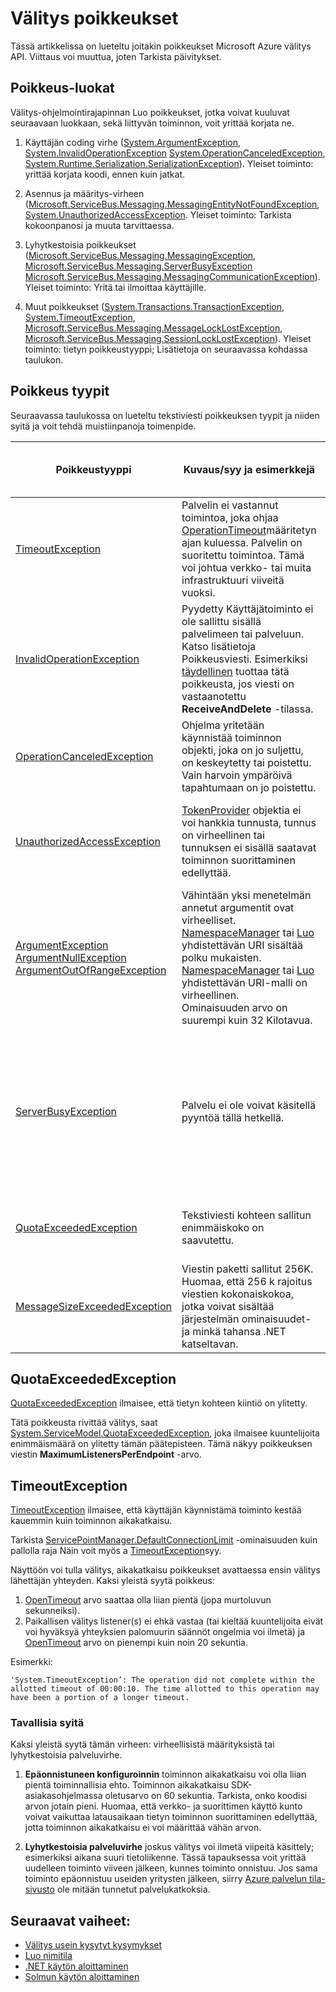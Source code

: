 <properties 
    pageTitle="Välittää poikkeukset | Microsoft Azure"
    description="Luettelo välitys poikkeukset ja ehdotetut toimenpiteet."
    services="service-bus"
    documentationCenter="na"
    authors="jtaubensee"
    manager="timlt"
    editor="tysonn" />
<tags 
    ms.service="service-bus"
    ms.devlang="na"
    ms.topic="article"
    ms.tgt_pltfrm="na"
    ms.workload="na"
    ms.date="10/28/2016"
    ms.author="jotaub" />

# <a name="relay-exceptions"></a>Välitys poikkeukset

Tässä artikkelissa on lueteltu joitakin poikkeukset Microsoft Azure välitys API. Viittaus voi muuttua, joten Tarkista päivitykset.

## <a name="exception-categories"></a>Poikkeus-luokat

Välitys-ohjelmointirajapinnan Luo poikkeukset, jotka voivat kuuluvat seuraavaan luokkaan, sekä liittyvän toiminnon, voit yrittää korjata ne.

1.  Käyttäjän coding virhe ([System.ArgumentException](https://msdn.microsoft.com/library/system.argumentexception.aspx), [System.InvalidOperationException](https://msdn.microsoft.com/library/system.invalidoperationexception.aspx) [System.OperationCanceledException](https://msdn.microsoft.com/library/system.operationcanceledexception.aspx), [System.Runtime.Serialization.SerializationException](https://msdn.microsoft.com/library/system.runtime.serialization.serializationexception.aspx)). Yleiset toiminto: yrittää korjata koodi, ennen kuin jatkat.

2.  Asennus ja määritys-virheen ([Microsoft.ServiceBus.Messaging.MessagingEntityNotFoundException](https://msdn.microsoft.com/library/azure/microsoft.servicebus.messaging.messagingentitynotfoundexception.aspx), [System.UnauthorizedAccessException](https://msdn.microsoft.com/library/system.unauthorizedaccessexception.aspx). Yleiset toiminto: Tarkista kokoonpanosi ja muuta tarvittaessa.

3.  Lyhytkestoisia poikkeukset ([Microsoft.ServiceBus.Messaging.MessagingException](https://msdn.microsoft.com/library/azure/microsoft.servicebus.messaging.messagingexception.aspx), [Microsoft.ServiceBus.Messaging.ServerBusyException](https://msdn.microsoft.com/library/azure/microsoft.servicebus.messaging.serverbusyexception.aspx) [Microsoft.ServiceBus.Messaging.MessagingCommunicationException](https://msdn.microsoft.com/library/azure/microsoft.servicebus.messaging.messagingcommunicationexception.aspx)). Yleiset toiminto: Yritä tai ilmoittaa käyttäjille.

4.  Muut poikkeukset ([System.Transactions.TransactionException](https://msdn.microsoft.com/library/system.transactions.transactionexception.aspx), [System.TimeoutException](https://msdn.microsoft.com/library/system.timeoutexception.aspx), [Microsoft.ServiceBus.Messaging.MessageLockLostException](https://msdn.microsoft.com/library/azure/microsoft.servicebus.messaging.messagelocklostexception.aspx), [Microsoft.ServiceBus.Messaging.SessionLockLostException](https://msdn.microsoft.com/library/azure/microsoft.servicebus.messaging.sessionlocklostexception.aspx)). Yleiset toiminto: tietyn poikkeustyyppi; Lisätietoja on seuraavassa kohdassa taulukon. 

## <a name="exception-types"></a>Poikkeus tyypit

Seuraavassa taulukossa on lueteltu tekstiviesti poikkeuksen tyypit ja niiden syitä ja voit tehdä muistiinpanoja toimenpide.

| **Poikkeustyyppi**                                                                                                                                                                                                                                                                                | **Kuvaus/syy ja esimerkkejä**                                                                                                                                                                                                                                                                                                                                                                                                                                                                                                                                                                                                                 | **Toimenpide-ehdotus**                                                                                                                                                                                                                                                                                                                                                                                                          | **Huomautus Automaattiset heti uudelleen**                                                                                             |
|-----------------------------------------------------------------------------------------------------------------------------------------------------------------------------------------------------------------------------------------------------------------------------------------------|--------------------------------------------------------------------------------------------------------------------------------------------------------------------------------------------------------------------------------------------------------------------------------------------------------------------------------------------------------------------------------------------------------------------------------------------------------------------------------------------------------------------------------------------------------------------------------------------------------------------------------------------|---------------------------------------------------------------------------------------------------------------------------------------------------------------------------------------------------------------------------------------------------------------------------------------------------------------------------------------------------------------------------------------------------------------------------|-------------------------------------------------------------------------------------------------------------------------------|
| [TimeoutException](https://msdn.microsoft.com/library/system.timeoutexception.aspx)                                                                                                                                                                                                           | Palvelin ei vastannut toimintoa, joka ohjaa [OperationTimeout](https://msdn.microsoft.com/library/azure/microsoft.servicebus.messaging.messagingfactorysettings.operationtimeout.aspx)määritetyn ajan kuluessa. Palvelin on suoritettu toimintoa. Tämä voi johtua verkko- tai muita infrastruktuuri viiveitä vuoksi.                                                                                                                                                                                                                                                                   | Järjestelmätilan yhdenmukaisuuden ja yritä uudelleen tarvittaessa. Katso [aikakatkaisu poikkeukset](#timeoutexception).                                                                                                                                                                                                                                                                                                                                                           | Joissakin tapauksissa voi olla apua uudelleen Yritä logiikan lisääminen koodi.                                                                      |
| [InvalidOperationException](https://msdn.microsoft.com/library/system.invalidoperationexception.aspx)                                                                                                                                                                                         | Pyydetty Käyttäjätoiminto ei ole sallittu sisällä palvelimeen tai palveluun. Katso lisätietoja Poikkeusviesti. Esimerkiksi [täydellinen](https://msdn.microsoft.com/library/azure/microsoft.servicebus.messaging.brokeredmessage.complete.aspx) tuottaa tätä poikkeusta, jos viesti on vastaanotettu **ReceiveAndDelete** -tilassa.                                                                                                                                                                                                                                                                                                     | Tarkista koodi ja ohjeisiin. Varmista, että toimintoa on voimassa.                                                                                                                                                                                                                                                                                                                                         | Yritä ei avulla.                                                                                                          |
| [OperationCanceledException](https://msdn.microsoft.com/library/system.operationcanceledexception.aspx)                                                                                                                                                                                       | Ohjelma yritetään käynnistää toiminnon objekti, joka on jo suljettu, on keskeytetty tai poistettu. Vain harvoin ympäröivä tapahtumaan on jo poistettu.                                                                                                                                                                                                                                                                                                                                                                                                                                                                       | Tarkista koodi ja varmista, että se ei ole ongelma toimenpiteet poistettua objektia.                                                                                                                                                                                                                                                                                                                                          | Yritä ei avulla.                                                                                                          |
| [UnauthorizedAccessException](https://msdn.microsoft.com/library/system.unauthorizedaccessexception.aspx)                                                                                                                                                                                     | [TokenProvider](https://msdn.microsoft.com/library/azure/microsoft.servicebus.tokenprovider.aspx) objektia ei voi hankkia tunnusta, tunnus on virheellinen tai tunnuksen ei sisällä saatavat toiminnon suorittaminen edellyttää.                                                                                                                                                                                                                                                                                                                                                                                                  | Varmista, että suojaustunnuksen toimittaja luodaan oikeat arvot. Tarkista käyttöoikeuksien valvonta-palvelun määritykset.                                                                                                                                                                                                                                                                                                   | Joissakin tapauksissa voi olla apua uudelleen Yritä logiikan lisääminen koodi.                                                                      |
| [ArgumentException](https://msdn.microsoft.com/library/system.argumentexception.aspx)<br /> [ArgumentNullException](https://msdn.microsoft.com/library/system.argumentnullexception.aspx)<br />[ArgumentOutOfRangeException](https://msdn.microsoft.com/library/system.argumentoutofrangeexception.aspx) | Vähintään yksi menetelmän annetut argumentit ovat virheelliset.<br /> [NamespaceManager](https://msdn.microsoft.com/library/azure/microsoft.servicebus.namespacemanager.aspx) tai [Luo](https://msdn.microsoft.com/library/azure/microsoft.servicebus.messaging.messagingfactory.create.aspx) yhdistettävän URI sisältää polku mukaisten.<br /> [NamespaceManager](https://msdn.microsoft.com/library/azure/microsoft.servicebus.namespacemanager.aspx) tai [Luo](https://msdn.microsoft.com/library/azure/microsoft.servicebus.messaging.messagingfactory.create.aspx) yhdistettävän URI-malli on virheellinen. <br />Ominaisuuden arvo on suurempi kuin 32 Kilotavua. | Tarkista puheluja koodi ja varmista, että argumentit ovat oikein.                                                                                                                                                                                                                                                                                                                                                           | Yritä ei avulla.                                                                                                          |
| [ServerBusyException](https://msdn.microsoft.com/library/azure/microsoft.servicebus.messaging.serverbusyexception.aspx)                                                                                                                                                                       | Palvelu ei ole voivat käsitellä pyyntöä tällä hetkellä.                                                                                                                                                                                                                                                                                                                                                                                                                                                                                                                                                                                   | Asiakas voi Odota tietyn ajan ja sitten uudelleen.                                                                                                                                                                                                                                                                                                                                                           | Asiakas voi uudelleen tietyn ajanjakson jälkeen. Jos yritä tuloksena eri poikkeuksen, valitse kyseisen poikkeuksen uudelleen toimintaa. |
| [QuotaExceededException](https://msdn.microsoft.com/library/azure/microsoft.servicebus.messaging.quotaexceededexception.aspx)                                                                                                                                                                 | Tekstiviesti kohteen sallitun enimmäiskoko on saavutettu.                                                                                                                                                                                                                                                                                                                                                                                                                                                                                                                                                                               | Kohteen tai sen osa olevien viestien vastaanottaminen luoda kohteen tilaa. Katso [QuotaExceededException](#quotaexceededexception).                                                                                                                                                                                                                                                                                                                                      | Yritä voi olla apua, jos viestit on poistettu sillä välin.                                                               |
| [MessageSizeExceededException](https://msdn.microsoft.com/library/azure/microsoft.servicebus.messaging.messagesizeexceededexception.aspx)                                                                                                                                                     | Viestin paketti sallitut 256K. Huomaa, että 256 k rajoitus viestien kokonaiskokoa, jotka voivat sisältää järjestelmän ominaisuudet- ja minkä tahansa .NET katseltavan.                                                                                                                                                                                                                                                                                                                                                                                                                                                                                   | Viestin tiedot koon pienentäminen ja yritä uudelleen.                                                                                                                                                                                                                                                                                                                                                         | Yritä ei avulla.                                                                                                          |

## <a name="quotaexceededexception"></a>QuotaExceededException

[QuotaExceededException](https://msdn.microsoft.com/library/azure/microsoft.servicebus.messaging.quotaexceededexception.aspx) ilmaisee, että tietyn kohteen kiintiö on ylitetty.

Tätä poikkeusta rivittää välitys, saat [System.ServiceModel.QuotaExceededException](https://msdn.microsoft.com/library/system.servicemodel.quotaexceededexception.aspx), joka ilmaisee kuuntelijoita enimmäismäärä on ylitetty tämän päätepisteen. Tämä näkyy poikkeuksen viestin **MaximumListenersPerEndpoint** -arvo.

## <a name="timeoutexception"></a>TimeoutException 

[TimeoutException](https://msdn.microsoft.com/library/system.timeoutexception.aspx) ilmaisee, että käyttäjän käynnistämä toiminto kestää kauemmin kuin toiminnon aikakatkaisu. 

Tarkista [ServicePointManager.DefaultConnectionLimit](https://msdn.microsoft.com/library/system.net.servicepointmanager.defaultconnectionlimit) -ominaisuuden kuin pallolla raja Näin voit myös a [TimeoutException](https://msdn.microsoft.com/library/system.timeoutexception.aspx)syy.

Näyttöön voi tulla välitys, aikakatkaisu poikkeukset avattaessa ensin välitys lähettäjän yhteyden. Kaksi yleistä syytä poikkeus:

1. [OpenTimeout](https://msdn.microsoft.com/library/wcf.opentimeout.aspx) arvo saattaa olla liian pientä (jopa murtoluvun sekunneiksi).
2. Paikallisen välitys listener(s) ei ehkä vastaa (tai kieltää kuuntelijoita eivät voi hyväksyä yhteyksien palomuurin säännöt ongelmia voi ilmetä) ja [OpenTimeout](https://msdn.microsoft.com/library/wcf.opentimeout.aspx) arvo on pienempi kuin noin 20 sekuntia.

Esimerkki:

```
'System.TimeoutException’: The operation did not complete within the allotted timeout of 00:00:10. The time allotted to this operation may have been a portion of a longer timeout.
```

### <a name="common-causes"></a>Tavallisia syitä

Kaksi yleistä syytä tämän virheen: virheellisistä määrityksistä tai lyhytkestoisia palveluvirhe.

1. **Epäonnistuneen konfiguroinnin** 
    toiminnon aikakatkaisu voi olla liian pientä toiminnallisia ehto. Toiminnon aikakatkaisu SDK-asiakasohjelmassa oletusarvo on 60 sekuntia. Tarkista, onko koodisi arvon jotain pieni. Huomaa, että verkko- ja suorittimen käyttö kunto voivat vaikuttaa latausaikaan tietyn toiminnon suorittaminen edellyttää, jotta toiminnon aikakatkaisu ei voi määrittää vähän arvon.

2. **Lyhytkestoisia palveluvirhe** 
    joskus välitys voi ilmetä viipeitä käsittely; esimerkiksi aikana suuri tietoliikenne. Tässä tapauksessa voit yrittää uudelleen toiminto viiveen jälkeen, kunnes toiminto onnistuu. Jos sama toiminto epäonnistuu useiden yritysten jälkeen, siirry [Azure palvelun tila-sivusto](https://azure.microsoft.com/status/) ole mitään tunnetut palvelukatkoksia.

## <a name="next-steps"></a>Seuraavat vaiheet:

- [Välitys usein kysytyt kysymykset](relay-faq.md)
- [Luo nimitila](relay-create-namespace-portal.md)
- [.NET käytön aloittaminen](relay-hybrid-connections-dotnet-get-started.md)
- [Solmun käytön aloittaminen](relay-hybrid-connections-node-get-started.md)